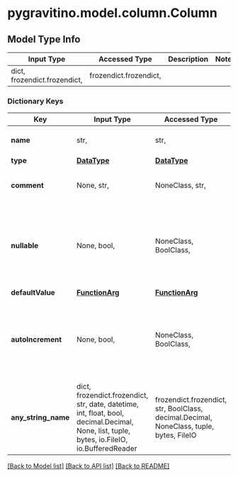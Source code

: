 # pygravitino.model.column.Column

## Model Type Info
Input Type | Accessed Type | Description | Notes
------------ | ------------- | ------------- | -------------
dict, frozendict.frozendict,  | frozendict.frozendict,  |  | 

### Dictionary Keys
Key | Input Type | Accessed Type | Description | Notes
------------ | ------------- | ------------- | ------------- | -------------
**name** | str,  | str,  | The name of the column | 
**type** | [**DataType**](DataType.md) | [**DataType**](DataType.md) |  | 
**comment** | None, str,  | NoneClass, str,  | The comment of the column | [optional] 
**nullable** | None, bool,  | NoneClass, BoolClass,  | Whether the column is nullable | [optional] if omitted the server will use the default value of True
**defaultValue** | [**FunctionArg**](FunctionArg.md) | [**FunctionArg**](FunctionArg.md) |  | [optional] 
**autoIncrement** | None, bool,  | NoneClass, BoolClass,  | Whether the column is auto increment | [optional] if omitted the server will use the default value of False
**any_string_name** | dict, frozendict.frozendict, str, date, datetime, int, float, bool, decimal.Decimal, None, list, tuple, bytes, io.FileIO, io.BufferedReader | frozendict.frozendict, str, BoolClass, decimal.Decimal, NoneClass, tuple, bytes, FileIO | any string name can be used but the value must be the correct type | [optional]

[[Back to Model list]](../../README.md#documentation-for-models) [[Back to API list]](../../README.md#documentation-for-api-endpoints) [[Back to README]](../../README.md)

